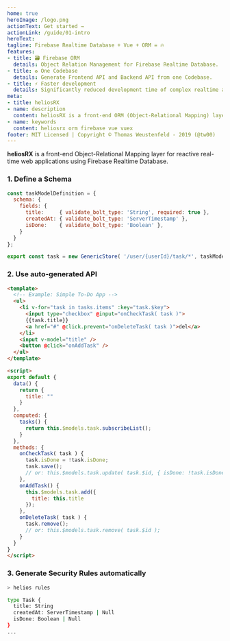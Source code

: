 ```yaml
---
home: true
heroImage: /logo.png
actionText: Get started →
actionLink: /guide/01-intro
heroText:
tagline: Firebase Realtime Database + Vue + ORM = 🔥
features:
- title: 🗃️ Firebase ORM
  details: Object Relation Management for Firebase Realtime Database.
- title: ♻️ One Codebase
  details: Generate Frontend API and Backend API from one Codebase.
- title: ⚡ Faster development
  details: Significantly reduced development time of complex realtime applications.
meta:
- title: heliosRX
- name: description
  content: heliosRX is a front-end ORM (Object-Relational Mapping) layer for reactive real-time web applications using Firebase Realtime Database
- name: keywords
  content: heliosrx orm firebase vue vuex
footer: MIT Licensed | Copyright © Thomas Weustenfeld - 2019 (@tw00)
---
```


<spacer padding="0rem" />

**heliosRX** is a front-end Object-Relational Mapping layer
for reactive real-time web applications using Firebase Realtime Database.
<!-- heliosRX allows developers to define models, schemata. -->

<spacer padding="1rem" />

<!--
<split display-text="Test">
**fooar** xxx
</split>
-->

### 1. Define a Schema

```js
const taskModelDefinition = {
  schema: {
    fields: {
      title:     { validate_bolt_type: 'String', required: true },
      createdAt: { validate_bolt_type: 'ServerTimestamp' },
      isDone:    { validate_bolt_type: 'Boolean' },
    }
  }
};

export const task = new GenericStore( '/user/{userId}/task/*', taskModelDefinition );
```

### 2. Use auto-generated API

```html
<template>
  <!-- Example: Simple To-Do App -->
  <ul>
    <li v-for="task in tasks.items" :key="task.$key">
      <input type="checkbox" @input="onCheckTask( task )">
      {{task.title}}
      <a href="#" @click.prevent="onDeleteTask( task )">del</a>
    </li>
    <input v-model="title" />
    <button @click="onAddTask" />
  </ul>
</template>

<script>
export default {
  data() {
    return {
      title: ""
    }
  },
  computed: {
    tasks() {
      return this.$models.task.subscribeList();
    }
  },
  methods: {
    onCheckTask( task ) {
      task.isDone = !task.isDone;
      task.save();
      // or: this.$models.task.update( task.$id, { isDone: !task.isDone } )
    },
    onAddTask() {
      this.$models.task.add({
        title: this.title
      });
    },
    onDeleteTask( task ) {
      task.remove();
      // or: this.$models.task.remove( task.$id );
    }
  }
}
</script>
```

### 3. Generate Security Rules automatically

```bash
> helios rules

type Task {
  title: String
  createdAt: ServerTimestamp | Null
  isDone: Boolean | Null
}
...
```

<!--
More benefits are:

- 🏢 Used in production
- ♻️ Use code for backend and frontend
- 🍭 Easy to use abstraction layer for firebase
- ⚡ Speeds up development significantly
- 🔌 Modular architecture (will support other backends in the future)
- ⏱️ Write fully reactive Realtime Apps
-->

<!--
- ❤️ asdkmaksldsa
- ❤️ asdkmaksldsa
- ❤️ asdasd
-->
